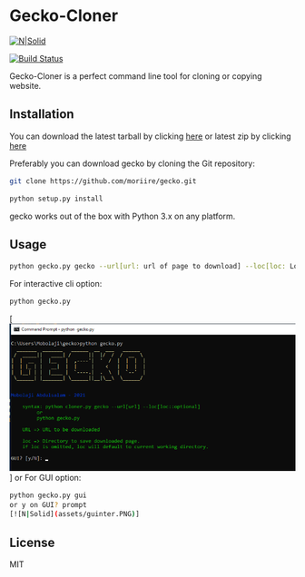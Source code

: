 # Gecko-Cloner

[![N|Solid](https://cldup.com/dTxpPi9lDf.thumb.png)](https://nodesource.com/products/nsolid)

[![Build Status](https://travis-ci.org/joemccann/dillinger.svg?branch=master)](https://travis-ci.org/joemccann/dillinger)

Gecko-Cloner is a perfect command line tool for cloning or copying website.

## Installation
You can download the latest tarball by clicking [here](https://github.com/moriire/gecko/archive/refs/tags/1.0.0.tar.gz) or latest zip by clicking [here](https://github.com/moriire/gecko/archive/refs/tags/1.0.0.zip)

Preferably you can download gecko by cloning the Git repository:
```sh
git clone https://github.com/moriire/gecko.git
```
```sh
python setup.py install
```
gecko works out of the box with Python 3.x on any platform.
## Usage
```sh
python gecko.py gecko --url[url: url of page to download] --loc[loc: Location to download page]
```
For interactive cli option:
```sh
python gecko.py 
```
[![N|Solid](assets/ginter.PNG)]
or
For GUI option:
```sh
python gecko.py gui
or y on GUI? prompt
[![N|Solid](assets/guinter.PNG)]
```
## License
MIT
